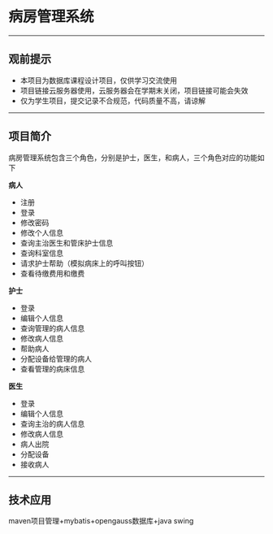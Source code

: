 # 病房管理系统

---------------
## 观前提示
- 本项目为数据库课程设计项目，仅供学习交流使用
- 项目链接云服务器使用，云服务器会在学期末关闭，项目链接可能会失效
- 仅为学生项目，提交记录不合规范，代码质量不高，请谅解

----------------
## 项目简介
病房管理系统包含三个角色，分别是护士，医生，和病人，三个角色对应的功能如下

**病人**
- 注册
- 登录
- 修改密码
- 修改个人信息
- 查询主治医生和管床护士信息
- 查询科室信息
- 请求护士帮助（模拟病床上的呼叫按钮）
- 查看待缴费用和缴费

**护士**
- 登录
- 编辑个人信息
- 查询管理的病人信息
- 修改病人信息
- 帮助病人
- 分配设备给管理的病人
- 查看管理的病床信息

**医生**
- 登录
- 编辑个人信息
- 查询主治的病人信息
- 修改病人信息
- 病人出院
- 分配设备
- 接收病人

--------------
## 技术应用
maven项目管理+mybatis+opengauss数据库+java swing
